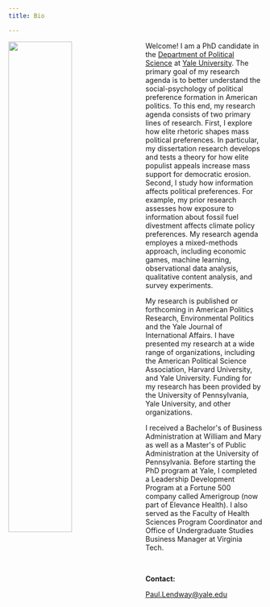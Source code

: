 ```yaml
---
title: Bio

---
```




<img src = "https://user-images.githubusercontent.com/78934389/225647444-7cf7da92-f7c0-40f3-8d5c-e3d1e87c6b1b.png" width = "50%" height = "50%" style = "float:left; margin-right:20px" >



Welcome! I am a PhD candidate in the [Department of Political Science](https://politicalscience.yale.edu/) at [Yale University](https://www.yale.edu/). The primary goal of my research agenda is to better understand the social-psychology of political preference formation in American politics. To this end, my research agenda consists of two primary lines of research. First, I explore how elite rhetoric shapes mass political preferences. In particular, my dissertation research develops and tests a theory for how elite populist appeals increase mass support for democratic erosion. Second, I study how information affects political preferences. For example, my prior research assesses how exposure to information about fossil fuel divestment affects climate policy preferences. My research agenda employes a mixed-methods approach, including economic games, machine learning, observational data analysis, qualitative content analysis, and survey experiments. 

My research is published or forthcoming in American Politics Research, Environmental Politics and the Yale Journal of International Affairs. I have presented my research at a wide range of organizations, including the American Political Science Association,  Harvard University, and Yale University. Funding for my research has been provided by the University of Pennsylvania, Yale University, and other organizations.

I received a Bachelor's of Business Administration at William and Mary as well as a Master's of Public Administration at the University of Pennsylvania. Before starting the PhD program at Yale, I completed a Leadership Development Program at a Fortune 500 company called Amerigroup (now part of Elevance Health). I also served as the Faculty of Health Sciences Program Coordinator and Office of Undergraduate Studies Business Manager at Virginia Tech. 



 &nbsp;
 
**Contact:**

Paul.Lendway@yale.edu




 &nbsp;
 





